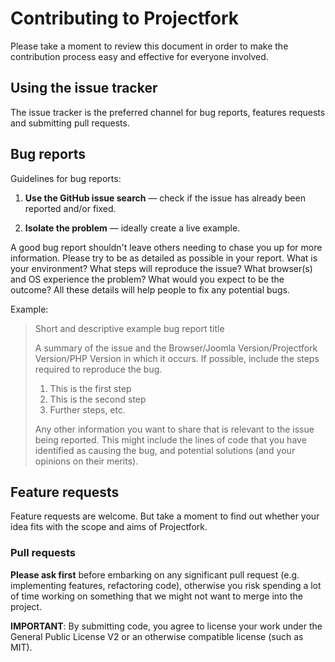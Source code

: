 # Contributing to Projectfork

Please take a moment to review this document in order to make the contribution
process easy and effective for everyone involved.


## Using the issue tracker

The issue tracker is the preferred channel for bug reports, features requests and submitting pull
requests.


## Bug reports

Guidelines for bug reports:

1. **Use the GitHub issue search** &mdash; check if the issue has already been
   reported and/or fixed.

2. **Isolate the problem** &mdash; ideally create a live example.

A good bug report shouldn't leave others needing to chase you up for more
information. Please try to be as detailed as possible in your report. What is
your environment? What steps will reproduce the issue? What browser(s) and OS
experience the problem? What would you expect to be the outcome? All these
details will help people to fix any potential bugs.

Example:

> Short and descriptive example bug report title
>
> A summary of the issue and the Browser/Joomla Version/Projectfork Version/PHP Version in which it occurs. If
> possible, include the steps required to reproduce the bug.
>
> 1. This is the first step
> 2. This is the second step
> 3. Further steps, etc.
>
>
> Any other information you want to share that is relevant to the issue being
> reported. This might include the lines of code that you have identified as
> causing the bug, and potential solutions (and your opinions on their
> merits).


## Feature requests

Feature requests are welcome. But take a moment to find out whether your idea fits with the scope and aims of Projectfork.


### Pull requests

**Please ask first** before embarking on any significant pull request (e.g.
implementing features, refactoring code), otherwise you risk spending a lot of time working on something that we might not want to merge into the project.


**IMPORTANT**: By submitting code, you agree to license your work under the General Public License V2 or an otherwise compatible license (such as MIT).
